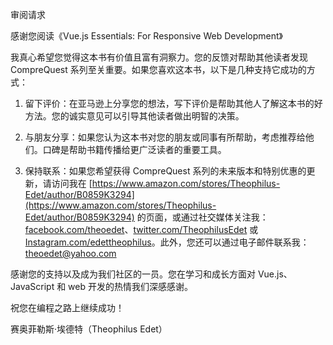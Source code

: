 审阅请求

感谢您阅读《Vue.js Essentials: For Responsive Web Development》

我真心希望您觉得这本书有价值且富有洞察力。您的反馈对帮助其他读者发现 CompreQuest 系列至关重要。如果您喜欢这本书，以下是几种支持它成功的方式：

1.  留下评价：在亚马逊上分享您的想法，写下评价是帮助其他人了解这本书的好方法。您的诚实意见可以引导其他读者做出明智的决策。

1.  与朋友分享：如果您认为这本书对您的朋友或同事有所帮助，考虑推荐给他们。口碑是帮助书籍传播给更广泛读者的重要工具。

1.  保持联系：如果您希望获得 CompreQuest 系列的未来版本和特别优惠的更新，请访问我在 [https://www.amazon.com/stores/Theophilus-Edet/author/B0859K3294](https://www.amazon.com/stores/Theophilus-Edet/author/B0859K3294) 的页面，或通过社交媒体关注我：[facebook.com/theoedet](https://www.facebook.com/theoedet)、[twitter.com/TheophilusEdet](https://www.twitter.com/TheophilusEdet) 或 [Instagram.com/edettheophilus](https://www.Instagram.com/edettheophilus)。此外，您还可以通过电子邮件联系我：theoedet@yahoo.com

感谢您的支持以及成为我们社区的一员。您在学习和成长方面对 Vue.js、JavaScript 和 web 开发的热情我们深感感谢。

祝您在编程之路上继续成功！

赛奥菲勒斯·埃德特（Theophilus Edet）
